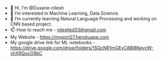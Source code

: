 - 👋 Hi, I’m @Dusane-nilesh
- 👀 I’m interested in Machine Learning, Data Science.
- 🌱 I’m currently learning Natural Language Processing and working on CNN based project.
- 📫 How to reach me - nileshkd33@gmail.com
- My Website - https://myport27.herokuapp.com
- My google drive link for ML notebooks - https://drive.google.com/drive/folders/1SQcNR1mGEvC8Bl8NevcW-xhXRQocO9bC

<!---
Duasne-nilesh/Duasne-nilesh is a ✨ special ✨ repository because its `README.md` (this file) appears on your GitHub profile.
You can click the Preview link to take a look at your changes.
--->
